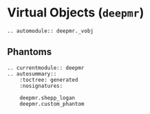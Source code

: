 # Virtual Objects  (`deepmr`)

```{eval-rst}
.. automodule:: deepmr._vobj
```

## Phantoms
```{eval-rst}
.. currentmodule:: deepmr 
.. autosummary::
	:toctree: generated
	:nosignatures:
	
	deepmr.shepp_logan
	deepmr.custom_phantom
```
